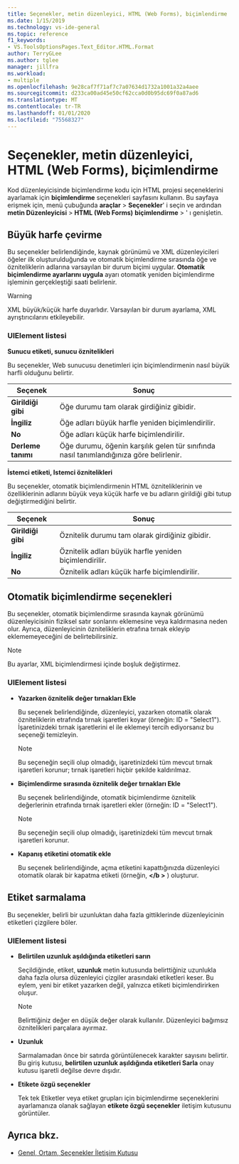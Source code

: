 ```yaml
---
title: Seçenekler, metin düzenleyici, HTML (Web Forms), biçimlendirme
ms.date: 1/15/2019
ms.technology: vs-ide-general
ms.topic: reference
f1_keywords:
- VS.ToolsOptionsPages.Text_Editor.HTML.Format
author: TerryGLee
ms.author: tglee
manager: jillfra
ms.workload:
- multiple
ms.openlocfilehash: 9e28caf7f71af7c7a07634d1732a1001a32a4aee
ms.sourcegitcommit: d233ca00ad45e50cf62cca0d0b95dc69f0a87ad6
ms.translationtype: MT
ms.contentlocale: tr-TR
ms.lasthandoff: 01/01/2020
ms.locfileid: "75568327"
---
```

# <a name="options-text-editor-html-web-forms-formatting"></a>Seçenekler, metin düzenleyici, HTML (Web Forms), biçimlendirme

Kod düzenleyicisinde biçimlendirme kodu için HTML projesi seçeneklerini ayarlamak için **biçimlendirme** seçenekleri sayfasını kullanın. Bu sayfaya erişmek için, menü çubuğunda **araçlar** > **Seçenekler**' i seçin ve ardından **metin Düzenleyicisi** > **HTML (Web Forms)** **biçimlendirme** > ' ı genişletin.

## <a name="capitalization"></a>Büyük harfe çevirme

Bu seçenekler belirlendiğinde, kaynak görünümü ve XML düzenleyicileri öğeler ilk oluşturulduğunda ve otomatik biçimlendirme sırasında öğe ve özniteliklerin adlarına varsayılan bir durum biçimi uygular. **Otomatik biçimlendirme ayarlarını uygula** ayarı otomatik yeniden biçimlendirme işleminin gerçekleştiği saati belirlenir.

> [!WARNING]
> XML büyük/küçük harfe duyarlıdır. Varsayılan bir durum ayarlama, XML ayrıştırıcılarını etkileyebilir.

### <a name="uielement-list"></a>UIElement listesi

**Sunucu etiketi, sunucu öznitelikleri**

Bu seçenekler, Web sunucusu denetimleri için biçimlendirmenin nasıl büyük harfli olduğunu belirtir.

|Seçenek|Sonuç|
|---------------------------------|------------------------------|
|**Girildiği gibi**|Öğe durumu tam olarak girdiğiniz gibidir.|
|**İngiliz**|Öğe adları büyük harfle yeniden biçimlendirilir.|
|**No**|Öğe adları küçük harfe biçimlendirilir.|
|**Derleme tanımı**|Öğe durumu, öğenin karşılık gelen tür sınıfında nasıl tanımlandığınıza göre belirlenir.|

**İstemci etiketi, Istemci öznitelikleri**

Bu seçenekler, otomatik biçimlendirmenin HTML özniteliklerinin ve özelliklerinin adlarını büyük veya küçük harfe ve bu adların girildiği gibi tutup değiştirmediğini belirtir.

|Seçenek|Sonuç|
|---------------------------------|------------------------------|
|**Girildiği gibi**|Öznitelik durumu tam olarak girdiğiniz gibidir.|
|**İngiliz**|Öznitelik adları büyük harfle yeniden biçimlendirilir.|
|**No**|Öznitelik adları küçük harfe biçimlendirilir.|

## <a name="automatic-formatting-options"></a>Otomatik biçimlendirme seçenekleri

Bu seçenekler, otomatik biçimlendirme sırasında kaynak görünümü düzenleyicisinin fiziksel satır sonlarını eklemesine veya kaldırmasına neden olur. Ayrıca, düzenleyicinin özniteliklerin etrafına tırnak ekleyip eklememeyeceğini de belirtebilirsiniz.

> [!NOTE]
> Bu ayarlar, XML biçimlendirmesi içinde boşluk değiştirmez.

### <a name="uielement-list"></a>UIElement listesi

- **Yazarken öznitelik değer tırnakları Ekle**

   Bu seçenek belirlendiğinde, düzenleyici, yazarken otomatik olarak özniteliklerin etrafında tırnak işaretleri koyar (örneğin: ID = "Select1"). İşaretinizdeki tırnak işaretlerini el ile eklemeyi tercih ediyorsanız bu seçeneği temizleyin.

   > [!NOTE]
   > Bu seçeneğin seçili olup olmadığı, işaretinizdeki tüm mevcut tırnak işaretleri korunur; tırnak işaretleri hiçbir şekilde kaldırılmaz.

- **Biçimlendirme sırasında öznitelik değer tırnakları Ekle**

   Bu seçenek belirlendiğinde, otomatik biçimlendirme öznitelik değerlerinin etrafında tırnak işaretleri ekler (örneğin: ID = "Select1").

   > [!NOTE]
   > Bu seçeneğin seçili olup olmadığı, işaretinizdeki tüm mevcut tırnak işaretleri korunur.

- **Kapanış etiketini otomatik ekle**

   Bu seçenek belirlendiğinde, açma etiketini kapattığınızda düzenleyici otomatik olarak bir kapatma etiketi (örneğin, **\</b >** ) oluşturur.

## <a name="tag-wrapping"></a>Etiket sarmalama

Bu seçenekler, belirli bir uzunluktan daha fazla gittiklerinde düzenleyicinin etiketleri çizgilere böler.

### <a name="uielement-list"></a>UIElement listesi

- **Belirtilen uzunluk aşıldığında etiketleri sarın**

   Seçildiğinde, etiket, **uzunluk** metin kutusunda belirttiğiniz uzunlukla daha fazla olursa düzenleyici çizgiler arasındaki etiketleri keser. Bu eylem, yeni bir etiket yazarken değil, yalnızca etiketi biçimlendirirken oluşur.

   > [!NOTE]
   > Belirttiğiniz değer en düşük değer olarak kullanılır. Düzenleyici bağımsız öznitelikleri parçalara ayırmaz.

- **Uzunluk**

   Sarmalamadan önce bir satırda görüntülenecek karakter sayısını belirtir. Bu giriş kutusu, **belirtilen uzunluk aşıldığında etiketleri Sarla** onay kutusu işaretli değilse devre dışıdır.

- **Etikete özgü seçenekler**

   Tek tek Etiketler veya etiket grupları için biçimlendirme seçeneklerini ayarlamanıza olanak sağlayan **etikete özgü seçenekler** iletişim kutusunu görüntüler.

## <a name="see-also"></a>Ayrıca bkz.

- [Genel, Ortam, Seçenekler İletişim Kutusu](../../ide/reference/general-environment-options-dialog-box.md)
